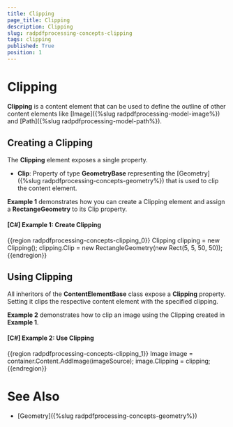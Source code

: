 ```yaml
---
title: Clipping
page_title: Clipping
description: Clipping
slug: radpdfprocessing-concepts-clipping
tags: clipping
published: True
position: 1
---
```


# Clipping



__Clipping__ is a content element that can be used to define the outline of other content elements like [Image]({%slug radpdfprocessing-model-image%}) and [Path]({%slug radpdfprocessing-model-path%}).
      

## Creating a Clipping

The __Clipping__ element exposes a single property.
        

* __Clip__: Property of type __GeometryBase__ representing the [Geometry]({%slug radpdfprocessing-concepts-geometry%}) that is used to clip the content element.
            

__Example 1__ demonstrates how you can create a Clipping element and assign a __RectangeGeometry__ to its Clip property.
        

#### __[C#] Example 1: Create Clipping__

{{region radpdfprocessing-concepts-clipping_0}}
    Clipping clipping = new Clipping();
    clipping.Clip = new RectangleGeometry(new Rect(5, 5, 50, 50));
{{endregion}}



## Using Clipping

All inheritors of the __ContentElementBase__ class expose a __Clipping__ property. Setting it clips the respective content element with the specified clipping. 
        

__Example 2__ demonstrates how to clip an image using the Clipping created in __Example 1__.
        

#### __[C#] Example 2: Use Clipping__

{{region radpdfprocessing-concepts-clipping_1}}
    Image image = container.Content.AddImage(imageSource);
    image.Clipping = clipping;
{{endregion}}



# See Also

 * [Geometry]({%slug radpdfprocessing-concepts-geometry%})

